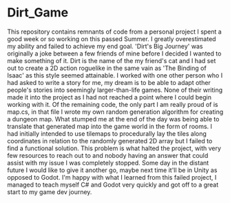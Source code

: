 # Dirt_Game
This repository contains remnants of code from a personal project I spent a good week or so working on this passed Summer. I greatly overestimated my ability and failed to 
achieve my end goal. 'Dirt's Big Journey' was originally a joke between a few friends of mine before I decided I wanted to make something of it. Dirt is the name of the my 
friend's cat and I had set out to create a 2D action roguelike in the same vain as 'The Binding of Isaac' as this style seemed attainable. I worked with one other person
who I had asked to write a story for me, my dream is to be able to adapt other people's stories into seemingly larger-than-life games. None of their writing made it into 
the project as I had not reached a point where I could begin working with it. Of the remaining code, the only part I am really proud of is map.cs, in that file I wrote
my own random generation algorithm for creating a dungeon map. What stumped me at the end of the day was being able to translate that generated map into the game world in
the form of rooms. I had initially intended to use tilemaps to procedurally lay the tiles along coordinates in relation to the randomly generated 2D array but I failed to 
find a functional solution. This problem is what halted the project, with very few resources to reach out to and nobody having an answer that could assist with my issue
I was completely stopped. Some day in the distant future I would like to give it another go, maybe next time it'll be in Unity as opposed to Godot. I'm happy with what I 
learned from this failed project, I managed to teach myself C# and Godot very quickly and got off to a great start to my game dev journey.
